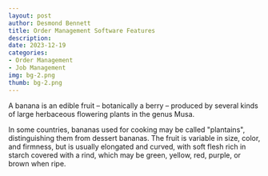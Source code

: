 ```yaml
---
layout: post
author: Desmond Bennett
title: Order Management Software Features
description: 
date: 2023-12-19
categories:
- Order Management
- Job Management
img: bg-2.png
thumb: bg-2.png
---
```


A banana is an edible fruit – botanically a berry – produced by several
kinds of large herbaceous flowering plants in the genus Musa.

In some countries, bananas used for cooking may be called "plantains",
distinguishing them from dessert bananas. The fruit is variable in size,
color, and firmness, but is usually elongated and curved, with soft
flesh rich in starch covered with a rind, which may be green, yellow,
red, purple, or brown when ripe.
